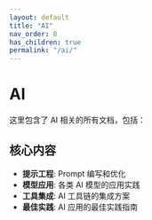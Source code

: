 ```yaml
---
layout: default
title: "AI"
nav_order: 8
has_children: true
permalink: "/ai/"
---
```


# AI

这里包含了 AI 相关的所有文档，包括：

## 核心内容

- **提示工程**: Prompt 编写和优化
- **模型应用**: 各类 AI 模型的应用实践
- **工具集成**: AI 工具链的集成方案
- **最佳实践**: AI 应用的最佳实践指南
